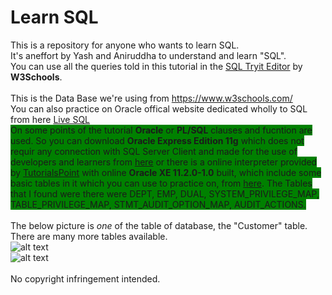 # Learn SQL
This is a repository for anyone who wants to learn SQL.<br/>
It's aneffort by Yash and Aniruddha to understand and learn "SQL".<br/>
You can use all the queries told in this tutorial in the <a href="https://www.w3schools.com/sql/trysql.asp?filename=trysql_select_all">SQL Tryit Editor</a> by <b>W3Schools</b>.<br/><br/>
This is the Data Base we're using from https://www.w3schools.com/<br/>
You can also practice on Oracle offical website dedicated wholly to SQL from here
<a href="http://www.oracle.com/technetwork/database/application-development/livesql/livesql-2715848.html">Live SQL</a><br/>
<span style="background-color:green">On some points of the tutorial <b>Oracle</b> or <b>PL/SQL</b> clauses and fucntion are used. So you can download <b>Oracle Express Edition 11g</b> which does not requir any connection with SQL Server Client and made for the use of developers and learners from <a href="http://www.oracle.com/technetwork/database/database-technologies/express-edition/downloads/index.html">here</a> or there is a online interpreter provided by <a href="https://www.tutorialspoint.com/html5/">TutorialsPoint</a> with online <b>Oracle XE 11.2.0-1.0</b> built, which include some basic tables in it which you can use to practice on, from <a href="https://www.tutorialspoint.com/oracle_terminal_online.php">here</a>. The Tables that I found were there were DEPT, EMP, DUAL, SYSTEM_PRIVILEGE_MAP, TABLE_PRIVILEGE_MAP, STMT_AUDIT_OPTION_MAP, AUDIT_ACTIONS.</span><br/><br/>
The below picture is <i>one</i> of the table of database, the "Customer" table. There are many more tables available.<br/>
![alt text](https://github.com/aniruddha0pandey/Learn_SQL/blob/master/img/1.png)<br/>
![alt text](https://github.com/aniruddha0pandey/Learn_SQL/blob/master/img/2.png)<br/><br/>
No copyright infringement intended.
